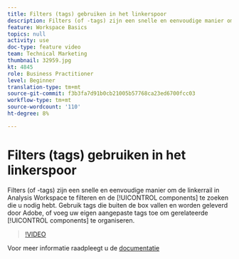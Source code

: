 ```yaml
---
title: Filters (tags) gebruiken in het linkerspoor
description: Filters (of -tags) zijn een snelle en eenvoudige manier om de linkerrail in Analysis Workspace te filteren en de gewenste onderdelen te zoeken. Gebruik tags die buiten de box vallen en door Adobe worden aangeboden, of voeg uw eigen aangepaste tags toe om gerelateerde componenten te ordenen.
feature: Workspace Basics
topics: null
activity: use
doc-type: feature video
team: Technical Marketing
thumbnail: 32959.jpg
kt: 4845
role: Business Practitioner
level: Beginner
translation-type: tm+mt
source-git-commit: f3b3fa7d91b0cb21005b57768ca23ed6700fcc03
workflow-type: tm+mt
source-wordcount: '110'
ht-degree: 8%

---
```



# Filters (tags) gebruiken in het linkerspoor

Filters (of -tags) zijn een snelle en eenvoudige manier om de linkerrail in Analysis Workspace te filteren en de [!UICONTROL components] te zoeken die u nodig hebt. Gebruik tags die buiten de box vallen en worden geleverd door Adobe, of voeg uw eigen aangepaste tags toe om gerelateerde [!UICONTROL components] te organiseren.

>[!VIDEO](https://video.tv.adobe.com/v/32959/?quality=12)

Voor meer informatie raadpleegt u de [documentatie](https://docs.adobe.com/content/help/en/analytics/analyze/analysis-workspace/analysis-workspace-features.html)

